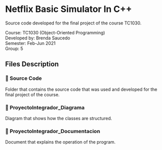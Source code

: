 # Netflix Basic Simulator In C++

Source code developed for the final project of the course TC1030.

Course: TC1030 (Object-Oriented Programming)
<br>
Developed by: Brenda Saucedo
<br>
Semester: Feb-Jun 2021
<br>
Group: 5

## Files Description

### 📁 Source Code

Folder that contains the source code that was used and developed for the final project of the course.

### 📁 ProyectoIntegrador_Diagrama

Diagram that shows how the classes are structured.

### 📁 ProyectoIntegrador_Documentacion

Document that explains the operation of the program.
